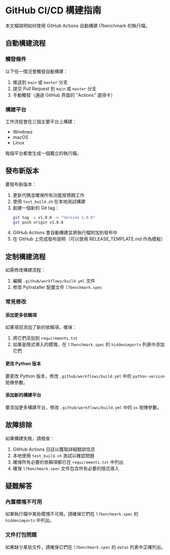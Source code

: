 # GitHub CI/CD 構建指南

本文檔說明如何使用 GitHub Actions 自動構建 l7benchmark 的執行檔。

## 自動構建流程

### 觸發條件

以下任一情況會觸發自動構建：

1. 推送到 `main` 或 `master` 分支
2. 提交 Pull Request 到 `main` 或 `master` 分支
3. 手動觸發（通過 GitHub 界面的 "Actions" 選項卡）

### 構建平台

工作流程會在三個主要平台上構建：

- Windows
- macOS
- Linux

每個平台都會生成一個獨立的執行檔。

## 發布新版本

要發布新版本：

1. 更新代碼並確保所有功能按預期工作
2. 使用 `test_build.sh` 在本地測試構建
3. 創建一個新的 Git tag：
   ```bash
   git tag -a v1.0.0 -m "Version 1.0.0"
   git push origin v1.0.0
   ```
4. GitHub Actions 會自動構建並將執行檔附加到發布中
5. 在 GitHub 上完成發布說明（可以使用 RELEASE_TEMPLATE.md 作為模板）

## 定制構建流程

如需修改構建流程：

1. 編輯 `.github/workflows/build.yml` 文件
2. 修改 PyInstaller 配置文件 `l7benchmark.spec`

### 常見修改

#### 添加更多依賴項

如果項目添加了新的依賴項，確保：

1. 將它們添加到 `requirements.txt`
2. 如果是隱式導入的模塊，在 `l7benchmark.spec` 的 `hiddenimports` 列表中添加它們

#### 更改 Python 版本

要更改 Python 版本，修改 `.github/workflows/build.yml` 中的 `python-version` 矩陣參數。

#### 添加新的構建平台

要添加更多構建平台，修改 `.github/workflows/build.yml` 中的 `os` 矩陣參數。

## 故障排除

如果構建失敗，請檢查：

1. GitHub Actions 日誌以獲取詳細錯誤信息
2. 本地使用 `test_build.sh` 測試以確認問題
3. 確保所有必要的依賴項都已在 `requirements.txt` 中列出
4. 確保 `l7benchmark.spec` 文件包含所有必要的隱式導入

## 疑難解答

### 內置模塊不可用

如果執行檔中某些模塊不可用，請確保它們在 `l7benchmark.spec` 的 `hiddenimports` 中列出。

### 文件打包問題

如果缺少某些文件，請確保它們在 `l7benchmark.spec` 的 `datas` 列表中正確列出。
